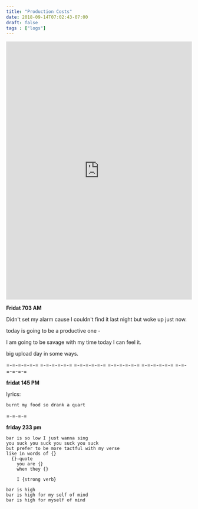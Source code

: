 ```yaml
---
title: "Production Costs"
date: 2018-09-14T07:02:43-07:00
draft: false
tags : ["logs"]
---
```


<iframe width="100%" height="700" scrolling="no" frameborder="no" allow="autoplay" src="https://w.soundcloud.com/player/?url=https%3A//api.soundcloud.com/tracks/503374665%3Fsecret_token%3Ds-HmJTE&color=%23222222&auto_play=false&hide_related=false&show_comments=true&show_user=true&show_reposts=false&show_teaser=true&visual=true"></iframe>

**Fridat 703 AM**

Didn't set my alarm cause I couldn't find it last night but woke up just now.

today is going to be a productive one -

I am going to be savage with my time today I can feel it.

big upload day in some ways.




=-=-=-=-=-= =-=-=-=-=-= =-=-=-=-=-= =-=-=-=-=-= =-=-=-=-=-= =-=-=-=-=-=



**fridat 145 PM**

lyrics:

```
burnt my food so drank a quart

```

=-=-=-=



**friday 233 pm**


```
bar is so low I just wanna sing
you suck you suck you suck you suck
but prefer to be more tactful with my verse
like in words of {}
  {}-quote
    you are {}
    when they {}

    I {strong verb}

bar is high
bar is high for my self of mind
bar is high for myself of mind

```    
